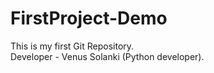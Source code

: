 # FirstProject-Demo
This is my first Git Repository.
<br>
Developer - Venus Solanki (Python developer).
